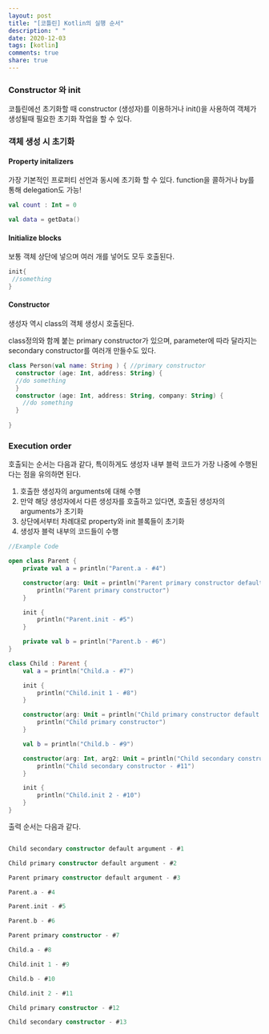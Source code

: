 ```yaml
---
layout: post
title: "[코틀린] Kotlin의 실행 순서"
description: " "
date: 2020-12-03
tags: [kotlin]
comments: true
share: true
---
```



### Constructor 와 init

코틀린에선 초기화할 때 constructor (생성자)를 이용하거나 init()을 사용하여 객체가 생성될때 필요한 초기화 작업을 할 수 있다.


### 객체 생성 시 초기화


#### Property initalizers

 가장 기본적인 프로퍼티 선언과 동시에 초기화 할 수 있다. function을 콜하거나 by를 통해 delegation도 가능!
 
```kotlin
val count : Int = 0

val data = getData()
```

#### Initialize blocks

 보통 객체 상단에 넣으며 여러 개를 넣어도 모두 호출된다.
 
```kotlin
init{
 //something
}

```


#### Constructor

 생성자 역시 class의 객체 생성시 호출된다.

class정의와 함께 붙는 primary constructor가 있으며, parameter에 따라 달라지는 secondary constructor를 여러개 만들수도 있다.
 
```kotlin
class Person(val name: String ) { //primary constructor
  constructor (age: Int, address: String) { 
  //do something 
  }
  constructor (age: Int, address: String, company: String) {
    //do something
  } 
   
}
```


### Execution order

호출되는 순서는 다음과 같다, 특이하게도 생성자 내부 블럭 코드가 가장 나중에 수행된다는 점을 유의하면 된다.

1. 호출한 생성자의 arguments에 대해 수행
2. 만약 해당 생성자에서 다른 생성자를 호출하고 있다면, 호출된 생성자의 arguments가 초기화
3. 상단에서부터 차례대로 property와 init 블록들이 초기화
4. 생성자 블럭 내부의 코드들이 수행


```kotlin
//Example Code

open class Parent {
    private val a = println("Parent.a - #4")

    constructor(arg: Unit = println("Parent primary constructor default argument - #3")) {
        println("Parent primary constructor")
    }

    init {
        println("Parent.init - #5")
    }

    private val b = println("Parent.b - #6")
}

class Child : Parent {
    val a = println("Child.a - #7")

    init {
        println("Child.init 1 - #8")
    }

    constructor(arg: Unit = println("Child primary constructor default argument - #2")) : super() {
        println("Child primary constructor")
    }

    val b = println("Child.b - #9")

    constructor(arg: Int, arg2: Unit = println("Child secondary constructor default argument - #1")) : this() {
        println("Child secondary constructor - #11")
    }

    init {
        println("Child.init 2 - #10")
    }
}

```

출력 순서는 다음과 같다.

```kotlin

Child secondary constructor default argument - #1

Child primary constructor default argument - #2

Parent primary constructor default argument - #3

Parent.a - #4

Parent.init - #5

Parent.b - #6

Parent primary constructor - #7

Child.a - #8

Child.init 1 - #9

Child.b - #10

Child.init 2 - #11

Child primary constructor - #12

Child secondary constructor - #13

```